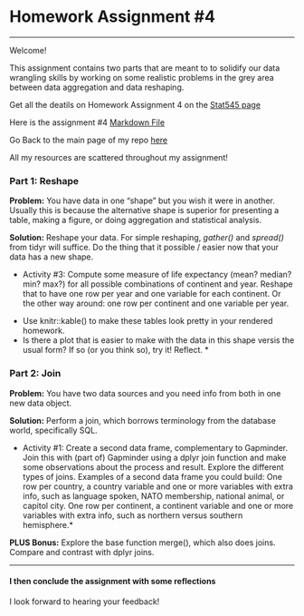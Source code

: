 
# Homework Assignment #4 

***

Welcome!

This assignment contains two parts that are meant to to solidify our data wrangling skills by working on some realistic problems in the grey area between data aggregation and data reshaping.

Get all the deatils on Homework Assignment 4 on the [Stat545 page](http://stat545.com/hw04_tidy-data-joins.html)

Here is the assignment #4 [Markdown File](https://github.com/nicolehawe/STAT545-HW-Hawe-Nicole/blob/master/HW04/Hw04_Exploring_Reshape_and_Join.md)

Go Back to the main page of my repo [here](https://github.com/nicolehawe/STAT545-HW-Hawe-Nicole)

All my resources are scattered throughout my assignment!


### Part 1: Reshape

**Problem:** You have data in one “shape” but you wish it were in another. Usually this is because the alternative shape is superior for presenting a table, making a figure, or doing aggregation and statistical analysis.

**Solution:** Reshape your data. For simple reshaping, _gather()_ and _spread()_ from tidyr will suffice. Do the thing that it possible / easier now that your data has a new shape.

* Activity #3: Compute some measure of life expectancy (mean? median? min? max?) for all possible combinations of continent and year. Reshape that to have one row per year and one variable for each continent. Or the other way around: one row per continent and one variable per year.
- Use knitr::kable() to make these tables look pretty in your rendered homework.
- Is there a plot that is easier to make with the data in this shape versis the usual form? If so (or you think so), try it! Reflect. *



### Part 2: Join 

**Problem:** You have two data sources and you need info from both in one new data object.

**Solution:** Perform a join, which borrows terminology from the database world, specifically SQL.

* Activity #1: Create a second data frame, complementary to Gapminder. Join this with (part of) Gapminder using a  dplyr join function and make some observations about the process and result. Explore the different types of joins. Examples of a second data frame you could build:
One row per country, a country variable and one or more variables with extra info, such as language spoken, NATO membership, national animal, or capitol city. One row per continent, a continent variable and one or more variables with extra info, such as northern versus southern hemisphere.*

**PLUS Bonus:** Explore the base function merge(), which also does joins. Compare and contrast with dplyr joins.

***

#### I then conclude the assignment with some reflections

I look forward to hearing your feedback!
